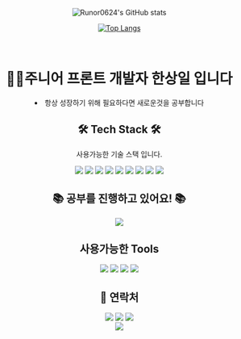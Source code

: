 
  
<div align=center>

![Runor0624's GitHub stats](https://github-readme-stats.vercel.app/api?username=Runor0624&show_icons=true&theme=dark)

[![Top Langs](https://github-readme-stats.vercel.app/api/top-langs/?username=Runor0624&layout=compact&theme=dark&langs_count=10)](https://github.com/anuraghazra/github-readme-stats)

<br />


<h1 align = 'center'>🧑‍💻주니어 프론트 개발자 한상일 입니다</h1>
<div align = 'center'>
<li>항상 성장하기 위해 필요하다면 새로운것을 공부합니다</li>
  </div>
  


<h2 align = 'center'> 🛠 Tech Stack 🛠 </h2>
<p align = 'center' > 사용가능한 기술 스택 입니다. </p>
<div align = 'center'>
  <img src="https://img.shields.io/badge/JavaScript-F7DF1E?style=flat&logo=JavaScript&logoColor=white"/>
  <img src="https://img.shields.io/badge/React-61DAFB?style=flat&logo=React&logoColor=white"/>
    <img src="https://img.shields.io/badge/React Router-FF4154?style=flat&logo=React Router&logoColor=white"/>
    <img src="https://img.shields.io/badge/CSS3-1572B6?style=flat&logo=CSS3&logoColor=white"/>
    <img src="https://img.shields.io/badge/styled-components-DB7093?style=flat&logo=styled-components&logoColor=white"/>
  <img src="https://img.shields.io/badge/SCSS-CC6699?style=flat-square&logo=SCSS&logoColor=white"/>
      <img src="https://img.shields.io/badge/TypeScript-3178C6?style=flat&logo=TypeScript&logoColor=white"/>
        <img src="https://img.shields.io/badge/Sequelize-52B0E7?style=flat&logo=Sequelize&logoColor=white"/>
        <img src="https://img.shields.io/badge/Express-000000?style=flat&logo=Express&logoColor=white"/>


  </div>
  <h2 align = 'center'>📚 공부를 진행하고 있어요! 📚</h2>
  <div align = 'center'>
          <img src="https://img.shields.io/badge/Next.js-000000?style=flat&logo=Next.js&logoColor=white"/>
</div>

<div align = 'center'>
  <h2 align = 'center'>사용가능한 Tools</h2>
    <img src="https://img.shields.io/badge/Slack-4A514B?style=flat&logo=Slack&logoColor=white"/>
      <img src="https://img.shields.io/badge/Trello-0052CC?style=flat&logo=Trello&logoColor=white"/>
        <img src="https://img.shields.io/badge/Notion-000000?style=flat&logo=Notion&logoColor=white"/>
          <img src="https://img.shields.io/badge/Postman-FF6C37?style=flat&logo=Postman&logoColor=white"/>

</div>
<h2 align = 'center'> 👥 연락처 </h2>
<div align = 'center'>
    <a href=mailto:"bsc7417@gmail.com"><img src="https://img.shields.io/badge/Gmail-3178C6?style=flat&logo=Gmail&logoColor=white"/></a>
  <a href="https://delta-064.tistory.com"><img src="https://img.shields.io/badge/Blogger-FF5722?style=flat&logo=Blogger&logoColor=white"/></a>
  <a href="https://www.notion.so/sangilhan/09dde1843f60471fa2de84c30d2c3b42"><img src="https://img.shields.io/badge/Notion-000000?style=flat&logo=Notion&logoColor=white"/></a>
</div>

 
<!--
**Runor0624/Runor0624** is a ✨ _special_ ✨ repository because its `README.md` (this file) appears on your GitHub profile.

Here are some ideas to get you started:

- 🔭 I’m currently working on ...
- 🌱 I’m currently learning ...
- 👯 I’m looking to collaborate on ...
- 🤔 I’m looking for help with ...
- 💬 Ask me about ...
- 📫 How to reach me: ...
- 😄 Pronouns: ...
- ⚡ Fun fact: ...
-->


<div align = 'center'>
  <a href="https://hits.seeyoufarm.com"><img src="https://hits.seeyoufarm.com/api/count/incr/badge.svg?url=https%3A%2F%2Fgithub.com%2FRunor0624&count_bg=%2379C83D&title_bg=%23555555&icon=&icon_color=%23E7E7E7&title=hits&edge_flat=false"/></a>
</div>
